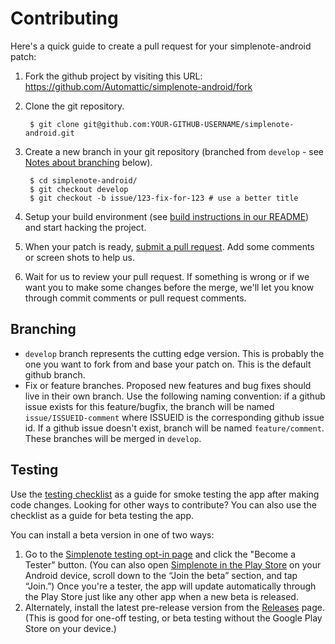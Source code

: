 # Contributing

Here's a quick guide to create a pull request for your simplenote-android patch:

1. Fork the github project by visiting this URL: https://github.com/Automattic/simplenote-android/fork
2. Clone the git repository.

        $ git clone git@github.com:YOUR-GITHUB-USERNAME/simplenote-android.git
        
3. Create a new branch in your git repository (branched from `develop` - see [Notes about branching](#notes-about-branching) below).

        $ cd simplenote-android/
        $ git checkout develop
        $ git checkout -b issue/123-fix-for-123 # use a better title
        
4. Setup your build environment (see [build instructions in our README][build-instructions]) and start hacking the project.
5. When your patch is ready, [submit a pull request][pr]. Add some comments or screen shots to help us.
6. Wait for us to review your pull request. If something is wrong or if we want you to make some changes before the merge, we'll let you know through commit comments or pull request comments.

[build-instructions]: https://github.com/Automattic/simplenote-android/blob/develop/README.md#how-to-configure
[pr]: https://github.com/Automattic/simplenote-android/compare/

## Branching

* `develop` branch represents the cutting edge version. This is probably the one you want to fork from and base your patch on. This is the default github branch.
* Fix or feature branches. Proposed new features and bug fixes should live in their own branch. Use the following naming convention: if a github issue exists for this feature/bugfix, the branch will be named `issue/ISSUEID-comment` where ISSUEID is the corresponding github issue id. If a github issue doesn't exist, branch will be named `feature/comment`. These branches will be merged in `develop`.

[git-flow]: http://nvie.com/posts/a-successful-git-branching-model/

## Testing

Use the [testing checklist][testing-checklist] as a guide for smoke testing the app after making code changes. Looking for other ways to contribute? You can also use the checklist as a guide for beta testing the app.

You can install a beta version in one of two ways:

1. Go to the [Simplenote testing opt-in page][simplenote-testing] and click the "Become a Tester" button. (You can also open [Simplenote in the Play Store][simplenote-play-store] on your Android device, scroll down to the “Join the beta” section, and tap “Join.”)  Once you're a tester, the app will update automatically through the Play Store just like any other app when a new beta is released.
2. Alternately, install the latest pre-release version from the [Releases][releases] page. (This is good for one-off testing, or beta testing without the Google Play Store on your device.)

[testing-checklist]: TESTING-CHECKLIST.md
[simplenote-testing]: https://play.google.com/apps/testing/com.automattic.simplenote
[simplenote-play-store]: https://play.google.com/store/apps/details?id=com.automattic.simplenote
[releases]: https://github.com/Automattic/simplenote-android/releases